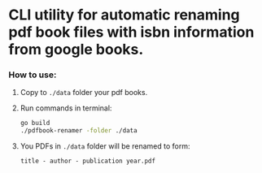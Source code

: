 # CLI utility for automatic renaming pdf book files with isbn information from google books.

### How to use:

1. Copy to ```./data``` folder your pdf books.
2. Run commands in terminal:

    ```bash
    go build
    ./pdfbook-renamer -folder ./data
    ```


3. You PDFs in ```./data``` folder will be renamed to form: 

    ```title - author - publication year.pdf```

